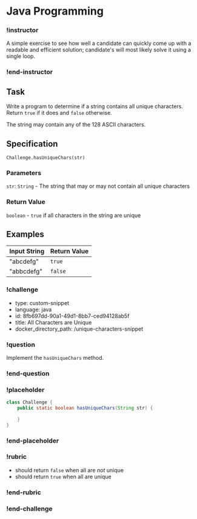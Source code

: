 # Java Programming

### !instructor
A simple exercise to see how well a candidate can quickly come up with a readable and efficient solution; candidate's will most likely solve it using a single loop.
### !end-instructor

## Task

Write a program to determine if a string contains all unique characters.
Return `true` if it does and `false` otherwise.

The string may contain any of the 128 ASCII characters.

## Specification

`Challenge.hasUniqueChars(str)`

### Parameters
`str`: `String` - The string that may or may not contain all unique characters

### Return Value
`boolean` - `true` if all characters in the string are unique

## Examples

| Input String | Return Value |
|--------------|--------------|
| "abcdefg"    | `true`       |
| "abbcdefg"   | `false`      |

### !challenge
* type: custom-snippet
* language: java
* id: 8fb697dd-90a1-49d1-8bb7-ced94128ab5f
* title: All Characters are Unique
* docker_directory_path: /unique-characters-snippet

### !question

Implement the `hasUniqueChars` method.

### !end-question

### !placeholder

```java
class Challenge {
    public static boolean hasUniqueChars(String str) {
        
    }
}
```
### !end-placeholder

### !rubric
* should return `false` when all are *not* unique
* should return `true` when all are unique
### !end-rubric

### !end-challenge

<!--END CHALLENGE-->

